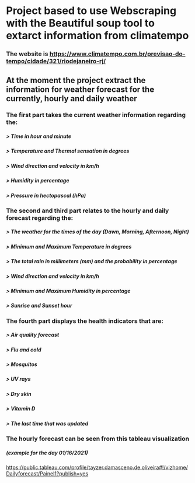 # Project based to use Webscraping with the Beautiful soup tool to extarct information from climatempo

### The website is https://www.climatempo.com.br/previsao-do-tempo/cidade/321/riodejaneiro-rj/


## At the moment the project extract the information for weather forecast for the currently, hourly and daily weather

### The first part takes the current weather information regarding the: 
##### > Time in hour and minute
##### > Temperature and Thermal sensation in degrees
##### > Wind direction and velocity in km/h
##### > Humidity in percentage
##### > Pressure in hectopascal (hPa)



### The second and third part relates to the hourly and daily forecast regarding the:
##### > The weather for the times of the day (Dawn, Morning, Afternoon, Night)
##### > Minimum and Maximum Temperature in degrees
##### > The total rain in millimeters (mm) and the probability in percentage
##### > Wind direction and velocity in km/h
##### > Minimum and Maximum Humidity in percentage
##### > Sunrise and Sunset hour

### The fourth part displays the health indicators that are:
##### > Air quality forecast
##### > Flu and cold
##### > Mosquitos
##### > UV rays
##### > Dry skin
##### > Vitamin D
##### > The last time that was updated

### The hourly forecast can be seen from this tableau visualization 
##### (example for the day 01/16/2021)
https://public.tableau.com/profile/tayzer.damasceno.de.oliveira#!/vizhome/Dailyforecast/Painel1?publish=yes
